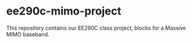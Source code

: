 # ee290c-mimo-project
This repository contains our EE290C class project, blocks for a Massive MIMO baseband.
